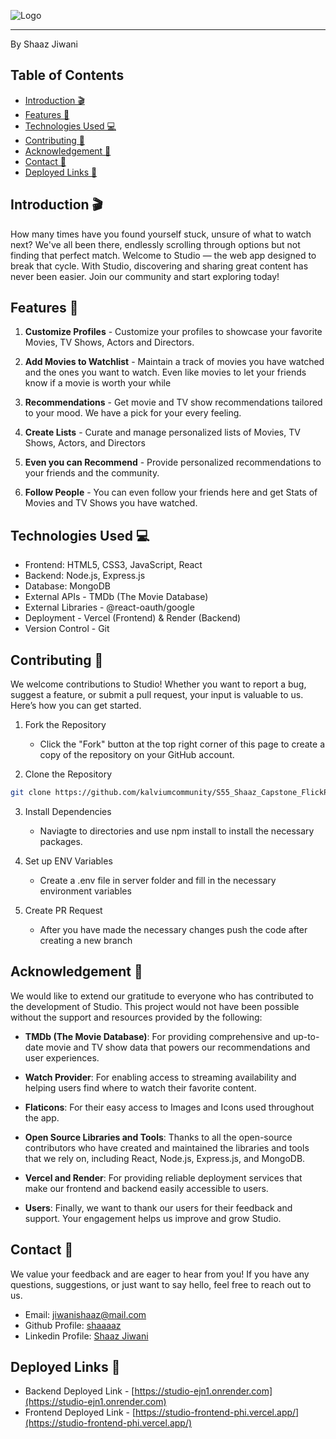 ![Logo](https://i.ibb.co/3Wg6Ncd/Screenshot-2024-06-29-9-40-38-PM-removebg-preview.png)

***

By Shaaz Jiwani

## Table of Contents

- [Introduction 🎬](#introduction-🎬)
- [Features 🌟](#features-🌟)
- [Technologies Used 💻](#technologies-used-💻)
- [Contributing 🚀](#contributing-🚀)
- [Acknowledgement 🙌](#acknowledgement-🙌)
- [Contact 📧](#contact-📧)
- [Deployed Links 🔗](#deployed-links-🔗)

## Introduction 🎬

How many times have you found yourself stuck, unsure of what to watch next? We've all been there, endlessly scrolling through options but not finding that perfect match. Welcome to Studio — the web app designed to break that cycle. With Studio, discovering and sharing great content has never been easier. Join our community and start exploring today!

## Features 🌟

1. **Customize Profiles** - Customize your profiles to showcase your favorite Movies, TV Shows, Actors and Directors.

2. **Add Movies to Watchlist** - Maintain a track of movies you have watched and the ones you want to watch. Even like movies to let your friends know if a movie is worth your while

3. **Recommendations** - Get movie and TV show recommendations tailored to your mood. We have a pick for your every feeling.

4. **Create Lists** - Curate and manage personalized lists of Movies, TV Shows, Actors, and Directors

5. **Even you can Recommend** - Provide personalized recommendations to your friends and the community.

6. **Follow People** - You can even follow your friends here and get Stats of Movies and TV Shows you have watched.

## Technologies Used 💻

- Frontend: HTML5, CSS3, JavaScript, React
- Backend: Node.js, Express.js
- Database: MongoDB
- External APIs - TMDb (The Movie Database)
- External Libraries - @react-oauth/google
- Deployment - Vercel (Frontend) & Render (Backend)
- Version Control - Git

## Contributing 🚀

We welcome contributions to Studio! Whether you want to report a bug, suggest a feature, or submit a pull request, your input is valuable to us. Here’s how you can get started.

1. Fork the Repository

     - Click the "Fork" button at the top right corner of this page to create a copy of the repository on your GitHub account.

2. Clone the Repository

  ```bash
git clone https://github.com/kalviumcommunity/S55_Shaaz_Capstone_FlickPicks
````

3. Install Dependencies

    - Naviagte to directories and use npm install to install the necessary packages.

4. Set up ENV Variables

     - Create a .env file in server folder and fill in the necessary environment variables

5. Create  PR Request

    - After you have made the necessary changes push the code after creating a new branch


## Acknowledgement 🙌

We would like to extend our gratitude to everyone who has contributed to the development of Studio. This project would not have been possible without the support and resources provided by the following:

- **TMDb (The Movie Database)**: For providing comprehensive and up-to-date movie and TV show data that powers our recommendations and user experiences.

- **Watch Provider**: For enabling access to streaming availability and helping users find where to watch their favorite content.

- **Flaticons**: For their easy access to Images and Icons used throughout the app.

- **Open Source Libraries and Tools**: Thanks to all the open-source contributors who have created and maintained the libraries and tools that we rely on, including React, Node.js, Express.js, and MongoDB.

- **Vercel and Render**: For providing reliable deployment services that make our frontend and backend easily accessible to users.

- **Users**: Finally, we want to thank our users for their feedback and support. Your engagement helps us improve and grow Studio.

## Contact 📧

We value your feedback and are eager to hear from you! If you have any questions, suggestions, or just want to say hello, feel free to reach out to us.

- Email: [jiwanishaaz@mail.com](mailto:jiwanishaaz@gmail.com)
- Github Profile: [shaaaaz](https://github.com/shaaaaz)
- Linkedin Profile: [Shaaz Jiwani](https://www.linkedin.com/in/shaaz-jiwani-7b271628b/)

## Deployed Links 🔗

- Backend Deployed Link - [https://studio-ejn1.onrender.com](https://studio-ejn1.onrender.com)
- Frontend Deployed Link - [https://studio-frontend-phi.vercel.app/](https://studio-frontend-phi.vercel.app/)